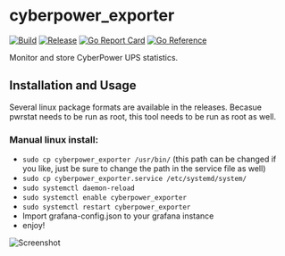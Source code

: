 # cyberpower_exporter
[![Build](https://github.com/kmulvey/cyberpower_exporter/actions/workflows/build.yml/badge.svg)](https://github.com/kmulvey/cyberpower_exporter/actions/workflows/build.yml) [![Release](https://github.com/kmulvey/cyberpower_exporter/actions/workflows/release.yml/badge.svg)](https://github.com/kmulvey/cyberpower_exporter/actions/workflows/release.yml) [![Go Report Card](https://goreportcard.com/badge/github.com/kmulvey/cpwatch)](https://goreportcard.com/report/github.com/kmulvey/cpwatch) [![Go Reference](https://pkg.go.dev/badge/github.com/kmulvey/cpwatch.svg)](https://pkg.go.dev/github.com/kmulvey/cpwatch)

Monitor and store CyberPower UPS statistics.

## Installation and Usage
Several linux package formats are available in the releases. Becasue pwrstat needs to be run as root, this tool needs to be run as root as well.

### Manual linux install:
- `sudo cp cyberpower_exporter /usr/bin/` (this path can be changed if you like, just be sure to change the path in the service file as well)
- `sudo cp cyberpower_exporter.service /etc/systemd/system/`
- `sudo systemctl daemon-reload`
- `sudo systemctl enable cyberpower_exporter`
- `sudo systemctl restart cyberpower_exporter`
- Import grafana-config.json to your grafana instance
- enjoy!

![Screenshot](https://github.com/kmulvey/cyberpower_exporter/blob/main/screenshot.jpg?raw=true)
